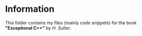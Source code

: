 # Information
This folder contains my files (mainly code snippets) for the book **"Exceptional C++"** by *H. Sutter*.
